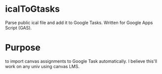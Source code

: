 # icalToGtasks
Parse public ical file and add it to Google Tasks. Written for Google Apps Script (GAS). 

# Purpose
to import canvas assignments to Google Task automatically. 
I believe this'll work on any univ using canvas LMS.
